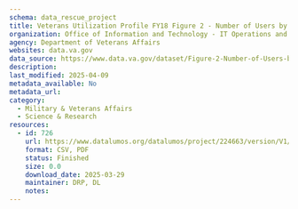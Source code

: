 ```yaml
---
schema: data_rescue_project 
title: Veterans Utilization Profile FY18 Figure 2 - Number of Users by Program - FY2009-2018
organization: Office of Information and Technology - IT Operations and Services (ITOPS)
agency: Department of Veterans Affairs
websites: data.va.gov
data_source: https://www.data.va.gov/dataset/Figure-2-Number-of-Users-by-Program-FY2009-2018/bdir-tym7
description: 
last_modified: 2025-04-09
metadata_available: No
metadata_url: 
category:
  - Military & Veterans Affairs 
  - Science & Research 
resources:
  - id: 726
    url: https://www.datalumos.org/datalumos/project/224663/version/V1/view
    format: CSV, PDF
    status: Finished
    size: 0.0
    download_date: 2025-03-29
    maintainer: DRP, DL
    notes: 
---
```

